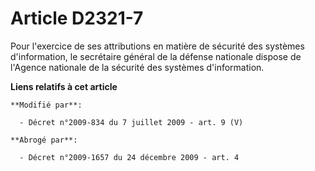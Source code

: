 # Article D2321-7

Pour l'exercice de ses attributions en matière de sécurité des systèmes d'information, le secrétaire général de la défense
nationale dispose de l'Agence nationale de la sécurité des systèmes d'information.

**Liens relatifs à cet article**

	**Modifié par**:

	  - Décret n°2009-834 du 7 juillet 2009 - art. 9 (V)

	**Abrogé par**:

	  - Décret n°2009-1657 du 24 décembre 2009 - art. 4
